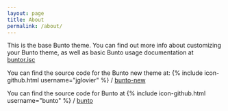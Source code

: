 ```yaml
---
layout: page
title: About
permalink: /about/
---
```


This is the base Bunto theme. You can find out more info about customizing your Bunto theme, as well as basic Bunto usage documentation at [buntor.isc](http://bunto.github.io/)

You can find the source code for the Bunto new theme at:
{% include icon-github.html username="jglovier" %} /
[bunto-new](https://github.com/jglovier/bunto-new)

You can find the source code for Bunto at
{% include icon-github.html username="bunto" %} /
[bunto](https://github.com/bunto/bunto)
